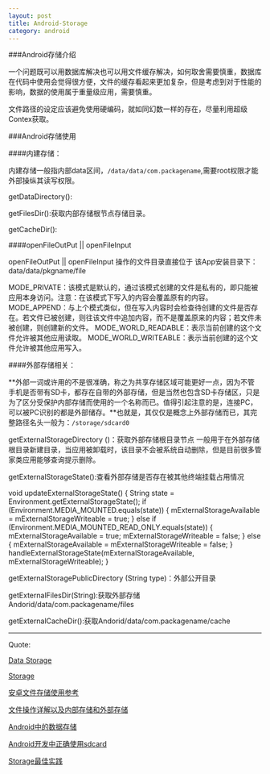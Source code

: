 ```yaml
---
layout: post
title: Android-Storage
category: android
---
```


###Android存储介绍


一个问题既可以用数据库解决也可以用文件缓存解决，如何取舍需要慎重，数据库在代码中使用会觉得很方便，文件的缓存看起来更加复杂，但是考虑到对于性能的影响，数据的使用属于重量级应用，需要慎重。


文件路径的设定应该避免使用硬编码，就如同幻数一样的存在，尽量利用超级Contex获取。


###Android存储使用

####内建存储：

内建存储一般指内部data区间，`/data/data/com.packagename`,需要root权限才能外部操纵其读写权限。

getDataDirectory():

getFilesDir():获取内部存储根节点存储目录。

getCacheDir():


####openFileOutPut || openFileInput

openFileOutPut || openFileInput  操作的文件目录直接位于 该App安装目录下：data/data/pkgname/file

MODE_PRIVATE：该模式是默认的，通过该模式创建的文件是私有的，即只能被应用本身访问。注意：在该模式下写入的内容会覆盖原有的内容。
MODE_APPEND：与上个模式类似，但在写入内容时会检查待创建的文件是否存在。若文件已被创建，则往该文件中追加内容，而不是覆盖原来的内容；若文件未被创建，则创建新的文件。
MODE_WORLD_READABLE：表示当前创建的这个文件允许被其他应用读取。
MODE_WORLD_WRITEABLE：表示当前创建的这个文件允许被其他应用写入。



####外部存储相关：



**外部一词或许用的不是很准确，称之为共享存储区域可能更好一点，因为不管手机是否带有SD卡，都存在自带的外部存储，但是当然也包含SD卡存储区，只是为了区分受保护内部存储而使用的一个名称而已。值得引起注意的是，连接PC，可以被PC识别的都是外部储存。**也就是，其仅仅是概念上外部存储而已，其完整路径名头一般为：`/storage/sdcard0 `

getExternalStorageDirectory ()：获取外部存储根目录节点
一般用于在外部存储根目录新建目录，当应用被卸载时，该目录不会被系统自动删除，但是目前很多管家类应用能够查询提示删除。


getExternalStorageState():查看外部存储是否存在被其他终端挂载占用情况

void updateExternalStorageState() {
    String state = Environment.getExternalStorageState();
    if (Environment.MEDIA_MOUNTED.equals(state)) {
        mExternalStorageAvailable = mExternalStorageWriteable = true;
    } else if (Environment.MEDIA_MOUNTED_READ_ONLY.equals(state)) {
        mExternalStorageAvailable = true;
        mExternalStorageWriteable = false;
    } else {
        mExternalStorageAvailable = mExternalStorageWriteable = false;
    }
    handleExternalStorageState(mExternalStorageAvailable,
            mExternalStorageWriteable);
}


getExternalStoragePublicDirectory (String type)：外部公开目录

getExternalFilesDir(String):获取外部存储Andorid/data/com.packagename/files

getExternalCacheDir():获取Andorid/data/com.packagename/cache

---

Quote:

[Data Storage](http://developer.android.com/guide/topics/data/index.html)

[Storage](http://source.android.com/devices/storage/index.html)

[安卓文件存储使用参考](http://www.cnblogs.com/liaohuqiu/p/3532925.html)

[文件操作详解以及内部存储和外部存储](http://www.jcodecraeer.com/a/anzhuokaifa/androidkaifa/2013/0923/1557.html)

[Android中的数据存储](http://www.jcodecraeer.com/a/anzhuokaifa/androidkaifa/2014/1204/2104.html)

[Android开发中正确使用sdcard](http://www.jcodecraeer.com/a/anzhuokaifa/androidkaifa/2014/1108/1934.html)

[Storage最佳实践](http://www.lightskystreet.com/2015/06/07/google-for-android-6-storage/)